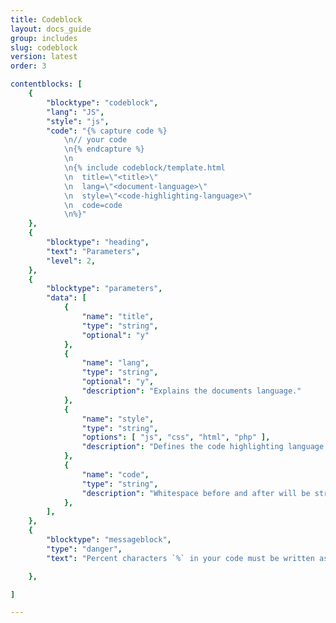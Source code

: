 ```yaml
---
title: Codeblock
layout: docs_guide
group: includes
slug: codeblock
version: latest
order: 3

contentblocks: [
	{
		"blocktype": "codeblock",
		"lang": "JS",
		"style": "js",
		"code": "{% capture code %}
			\n// your code
			\n{% endcapture %}
			\n
			\n{% include codeblock/template.html
			\n	title=\"<title>\"
			\n	lang=\"<document-language>\"
			\n	style=\"<code-highlighting-language>\"
			\n	code=code
			\n%}"
	},
	{
		"blocktype": "heading",
		"text": "Parameters",
		"level": 2,
	},
	{
		"blocktype": "parameters",
		"data": [
			{
				"name": "title",
				"type": "string",
				"optional": "y"
			},
			{
				"name": "lang",
				"type": "string",
				"optional": "y",
				"description": "Explains the documents language."
			},
			{
				"name": "style",
				"type": "string",
				"options": [ "js", "css", "html", "php" ],
				"description": "Defines the code highlighting language."
			},
			{
				"name": "code",
				"type": "string",
				"description": "Whitespace before and after will be striped. Percent characters `%` in your code must be written as `0/0`."
			},
		],
	},
	{
		"blocktype": "messageblock",
		"type": "danger",
		"text": "Percent characters `%` in your code must be written as `0/0`.",

	},

]

---
```

